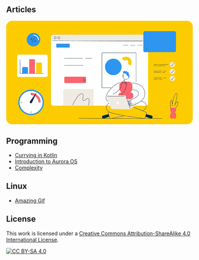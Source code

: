 Articles
---

![image1.gif](data%2Fimage1.gif)

## Programming

* [Currying in Kotlin](https://github.com/keygenqt/articles/tree/currying)
* [Introduction to Aurora OS](https://github.com/keygenqt/articles/tree/auroraos_acquaintance)
* [Complexity](https://github.com/keygenqt/articles/tree/complexity)

## Linux

* [Amazing Gif](https://github.com/keygenqt/articles/tree/amazing_gif)

## License

This work is licensed under a
[Creative Commons Attribution-ShareAlike 4.0 International License][cc-by-sa].

[![CC BY-SA 4.0][cc-by-sa-image]][cc-by-sa]

[cc-by-sa]: http://creativecommons.org/licenses/by-sa/4.0/
[cc-by-sa-image]: https://licensebuttons.net/l/by-sa/4.0/88x31.png
[cc-by-sa-shield]: https://img.shields.io/badge/License-CC%20BY--SA%204.0-lightgrey.svg